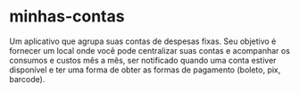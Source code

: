 # minhas-contas
Um aplicativo que agrupa suas contas de despesas fixas. Seu objetivo é fornecer um local onde você pode centralizar suas contas e acompanhar os consumos e custos mês a mês, ser notificado quando uma conta estiver disponível e ter uma forma de obter as formas de pagamento (boleto, pix, barcode).

